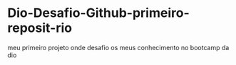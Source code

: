 # Dio-Desafio-Github-primeiro-reposit-rio
meu primeiro projeto onde desafio os meus conhecimento no bootcamp da dio
